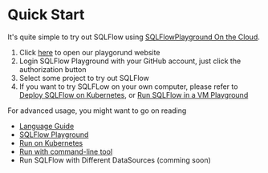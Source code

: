 # Quick Start

It's quite simple to try out SQLFlow using [SQLFlowPlayground On the Cloud](https://playground.sqlflow.tech/).

1. Click [here](https://playground.sqlflow.tech/) to open our playgorund website
1. Login SQLFlow Playground with your GitHub account, just click the authorization button
1. Select some project to try out SQLFlow
1. If you want to try SQLFLow on your own computer, please refer to [Deploy SQLFlow on Kubernetes](run/kubernetes.md), or [Run SQLFlow in a VM Playground](https://github.com/sql-machine-learning/playground/blob/master/dev.md#for-end-users)


For advanced usage, you might want to go on reading

- [Language Guide](language_guide.md)
- [SQLFlow Playground](https://github.com/sql-machine-learning/playground/blob/master/dev.md#for-end-users)
- [Run on Kubernetes](run/kubernetes.md)
- [Run with command-line tool](run/cli.md)
- Run SQLFlow with Different DataSources (comming soon)